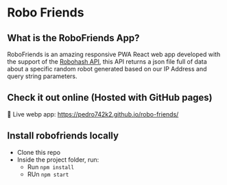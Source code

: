 # Robo Friends

## What is the RoboFriends App?

  RoboFriends is an amazing responsive PWA React web app developed with the support of the [Robohash API](https://robohash.org/), this API returns a json file full of data about a specific random robot generated based on our IP Address and query string parameters.
  
## Check it out online (Hosted with GitHub pages)

  📡 Live webp app: https://pedro742k2.github.io/robo-friends/

## Install robofriends locally

  - Clone this repo
  - Inside the project folder, run:
    - Run `npm install`
    - RUn `npm start`
